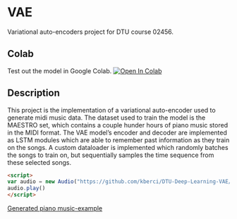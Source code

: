 # VAE
Variational auto-encoders project for DTU course 02456.

## Colab
Test out the model in Google Colab. [![Open In Colab](https://colab.research.google.com/assets/colab-badge.svg)](https://colab.research.google.com/github/DTU-VAE/VAE/blob/master/vae_train.ipynb)

## Description
This project is the implementation of a variational auto-encoder used to generate midi music data. 
The dataset used to train the model is the MAESTRO set, which contains a couple hunder hours of piano music stored in the MIDI format. 
The VAE model’s encoder and decoder are implemented as LSTM modules which are able to remember past information as they train on the songs. 
A custom dataloader is implemented which randomly batches the songs to train on, but sequentially samples the time sequence from these selected songs.

```html
<script>
var audio = new Audio("https://github.com/kberci/DTU-Deep-Learning-VAE/blob/master/generated_sample.mp3")
audio.play()
</script>
```

[Generated piano music-example](/generated_sample.mp3 "Example of generated piano music by the VAE model")
